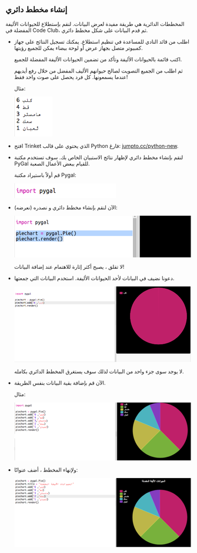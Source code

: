 ## إنشاء مخطط دائري

المخططات الدائرية هي طريقة مفيدة لعرض البيانات. لنقم بإستطلاع للحيوانات الأليفة المفضلة في Code Club، ثم قدم البيانات على شكل مخطط دائري.

+ اطلب من قائد النادي للمساعدة في تنظيم استطلاع. يمكنك تسجيل النتائج على جهاز كمبيوتر متصل بجهاز عرض أو لوحة بيضاء يمكن للجميع رؤيتها.
    
    اكتب قائمة بالحيوانات الأليفة وتأكد من تضمين الحيوانات الأليفة المفضلة للجميع.
    
    ثم اطلب من الجميع التصويت لصالح حيوانهم الأليف المفضل من خلال رفع أيديهم عندما يسمعونها. كل فرد يحصل على صوت واحد فقط!
    
    مثال:
    
    ![لقطة الشاشة](images/pets-favourite.png)

+ افتح Trinket الذي يحتوي على قالب Python فارغ: <a href="http://jumpto.cc/python-new" target="_blank">jumpto.cc/python-new</a>.

+ لنقم بإنشاء مخطط دائري لإظهار نتائج الاستبيان الخاص بك. سوف تستخدم مكتبة PyGal للقيام ببعض الأعمال الصعبة.
    
    قم أولاً باستيراد مكتبة Pygal:
    
    ![لقطة الشاشة](images/pets-pygal.png)

+ الآن لنقم بإنشاء مخطط دائري و نصدره (نعرضه):
    
    ![لقطة الشاشة](images/pets-pie.png)
    
    لا تقلق ، يصبح أكثر إثارة للاهتمام عند إضافة البيانات!

+ دعونا نضيف في البيانات لأحد الحيوانات الأليفة. استخدم البيانات التي جمعتها.
    
    ![لقطة الشاشة](images/pets-add.png)
    
    لا يوجد سوى جزء واحد من البيانات لذلك سوف يستغرق المخطط الدائري بكامله.

+ الآن قم بإضافة بقية البيانات بنفس الطريقة.
    
    مثال:
    
    ![لقطة الشاشة](images/pets-add-all.png)

+ ولإنهاء المخطط ، أضف عنوانًا:
    
    ![لقطة الشاشة](images/pets-title.png)